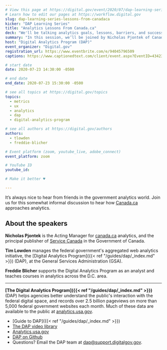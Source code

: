 ```yaml
---
# View this page at https://digital.gov/event/2020/07/dap-learning-series-lessons-from-canadaca
# Learn how to edit our pages at https://workflow.digital.gov
slug: dap-learning-series-lessons-from-canadaca
kicker: "DAP Learning Series"
title: "Analytics Lessons From Canada.ca"
deck: "We'll be talking analytics goals, lessons, barriers, and successes with our neighbors up north."
summary: "In this session, we’ll be joined by Nicholas Pjontek of Canada.ca. Nick will talk about some of the analytics goals, lessons, barriers, and successes in the government of Canada."
host: "Digital Analytics Program (DAP)"
event_organizer: "Digital.gov"
registration_url: https://www.eventbrite.com/e/94045796509
captions: https://www.captionedtext.com/client/event.aspx?EventID=4342367&CustomerID=321

# start date
date: 2020-07-23 14:30:00 -0500

# end date
end_date: 2020-07-23 15:30:00 -0500

# see all topics at https://digital.gov/topics
topics:
  - metrics
  - ux
  - analytics
  - dap
  - digital-analytics-program

# see all authors at https://digital.gov/authors
authors:
  - tlowden
  - freddie-blicher

# Event platform (zoom, youtube_live, adobe_connect)
event_platform: zoom

# YouTube ID
youtube_id:

# Make it better ♥

---
```


It’s always nice to hear from friends in the government analytics world. Join us for this somewhat informal discussion to hear how [Canada.ca](https://www.canada.ca/) approaches analytics.

## About the speakers

**Nicholas Pjontek** is the Acting Manager for [canada.ca](https://www.canada.ca/) analytics, and the principal publisher of [Service Canada](https://www.canada.ca/en/employment-social-development/corporate/portfolio/service-canada.html) in the Government of Canada.

**Tim Lowden** manages the federal government's aggregated web analytics initiative, the [Digital Analytics Program]({{< ref "/guides/dap/_index.md" >}}) (DAP), at the General Services Administration (GSA).

**Freddie Blicher** supports the Digital Analytics Program as an analyst and teaches courses in analytics across the D.C. area.

---

**[The Digital Analytics Program]({{< ref "/guides/dap/_index.md" >}})** (DAP) helps agencies better understand the public's interaction with the federal digital space, and records over 2.5 billion pageviews on more than 5,000 federal government websites each month. Much of these data are available to the public at [analytics.usa.gov](https://analytics.usa.gov).

- [Guide to DAP]({{< ref "/guides/dap/_index.md" >}})
- [The DAP video library](https://www.youtube.com/playlist?list=PLd9b-GuOJ3nFwlyvLFUtmDpYFKezhot8P)
- [Analytics.usa.gov](https://analytics.usa.gov/)
- [DAP on Github](https://github.com/digital-analytics-program/gov-wide-code)
- Questions? Email the DAP team at  [dap@support.digitalgov.gov](mailto:dap@support.digitalgov.gov).
